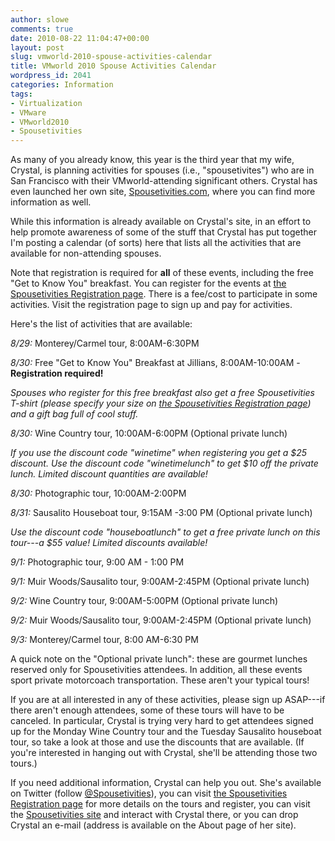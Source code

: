 ```yaml
---
author: slowe
comments: true
date: 2010-08-22 11:04:47+00:00
layout: post
slug: vmworld-2010-spouse-activities-calendar
title: VMworld 2010 Spouse Activities Calendar
wordpress_id: 2041
categories: Information
tags:
- Virtualization
- VMware
- VMworld2010
- Spousetivities
---
```


As many of you already know, this year is the third year that my wife, Crystal, is planning activities for spouses (i.e., "spousetivites") who are in San Francisco with their VMworld-attending significant others. Crystal has even launched her own site, [Spousetivities.com](http://spousetivities.com/), where you can find more information as well.

While this information is already available on Crystal's site, in an effort to help promote awareness of some of the stuff that Crystal has put together I'm posting a calendar (of sorts) here that lists all the activities that are available for non-attending spouses.

Note that registration is required for **all** of these events, including the free "Get to Know You" breakfast. You can register for the events at [the Spousetivities Registration page](http://spousetivities.eventbrite.com/). There is a fee/cost to participate in some activities. Visit the registration page to sign up and pay for activities.

Here's the list of activities that are available:

_8/29:_ Monterey/Carmel tour, 8:00AM-6:30PM

_8/30:_ Free "Get to Know You" Breakfast at Jillians, 8:00AM-10:00AM - **Registration required!**  

_Spouses who register for this free breakfast also get a free Spousetivities T-shirt (please specify your size on [the Spousetivities Registration page](http://spousetivities.eventbrite.com/)) and a gift bag full of cool stuff._

_8/30:_ Wine Country tour, 10:00AM-6:00PM (Optional private lunch)  

_If you use the discount code "winetime" when registering you get a $25 discount. Use the discount code "winetimelunch" to get $10 off the private lunch. Limited discount quantities are available!_

_8/30:_ Photographic tour, 10:00AM-2:00PM

_8/31:_ Sausalito Houseboat tour, 9:15AM -3:00 PM (Optional private lunch)  

_Use the discount code "houseboatlunch" to get a free private lunch on this tour---a $55 value! Limited discounts available!_

_9/1:_ Photographic tour, 9:00 AM - 1:00 PM

_9/1:_ Muir Woods/Sausalito tour, 9:00AM-2:45PM (Optional private lunch)

_9/2:_ Wine Country tour, 9:00AM-5:00PM (Optional private lunch)

_9/2:_ Muir Woods/Sausalito tour, 9:00AM-2:45PM (Optional private lunch)

_9/3:_ Monterey/Carmel tour, 8:00 AM-6:30 PM

A quick note on the "Optional private lunch": these are gourmet lunches reserved only for Spousetivities attendees. In addition, all these events sport private motorcoach transportation. These aren't your typical tours!

If you are at all interested in any of these activities, please sign up ASAP---if there aren't enough attendees, some of these tours will have to be canceled. In particular, Crystal is trying very hard to get attendees signed up for the Monday Wine Country tour and the Tuesday Sausalito houseboat tour, so take a look at those and use the discounts that are available. (If you're interested in hanging out with Crystal, she'll be attending those two tours.)

If you need additional information, Crystal can help you out. She's available on Twitter (follow [@Spousetivities](http://twitter.com/spousetivities/)), you can visit [the Spousetivities Registration page](http://spousetivities.eventbrite.com/) for more details on the tours and register, you can visit the [Spousetivities site](http://spousetivities.com/) and interact with Crystal there, or you can drop Crystal an e-mail (address is available on the About page of her site).
